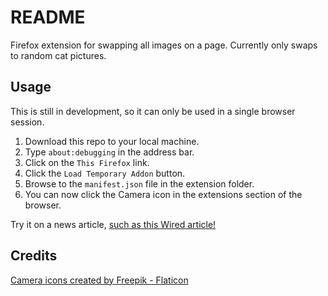 # README

Firefox extension for swapping all images on a page. Currently only swaps to random cat pictures.

## Usage

This is still in development, so it can only be used in a single browser session.

1. Download this repo to your local machine.
1. Type `about:debugging` in the address bar.
1. Click on the `This Firefox` link.
1. Click the `Load Temporary Addon` button.
1. Browse to the `manifest.json` file in the extension folder.
1. You can now click the Camera icon in the extensions section of the browser.

Try it on a news article, [such as this Wired article!](https://www.wired.com/story/terra-luna-collapse/)

## Credits

[Camera icons created by Freepik - Flaticon](https://www.flaticon.com/free-icons/camera)